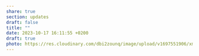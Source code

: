 ```yaml
---
share: true
section: updates
draft: false
title: ""
date: 2023-10-17 16:11:55 +0200
draft: true
photo: https://res.cloudinary.com/dbi2zounq/image/upload/v1697551906/xmwsmnk0jglcdzgdvnh0.jpg
---
```

